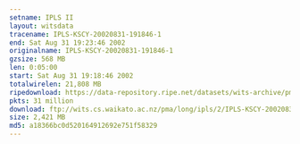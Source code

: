 ```yaml
---
setname: IPLS II
layout: witsdata
tracename: IPLS-KSCY-20020831-191846-1
end: Sat Aug 31 19:23:46 2002
originalname: IPLS-KSCY-20020831-191846-1
gzsize: 568 MB
len: 0:05:00
start: Sat Aug 31 19:18:46 2002
totalwirelen: 21,808 MB
ripedownload: https://data-repository.ripe.net/datasets/wits-archive/pma/long/ipls/2/IPLS-KSCY-20020831-191846-1.gz
pkts: 31 million
download: ftp://wits.cs.waikato.ac.nz/pma/long/ipls/2/IPLS-KSCY-20020831-191846-1.gz
size: 2,421 MB
md5: a18366bc0d520164912692e751f58329
---
```

